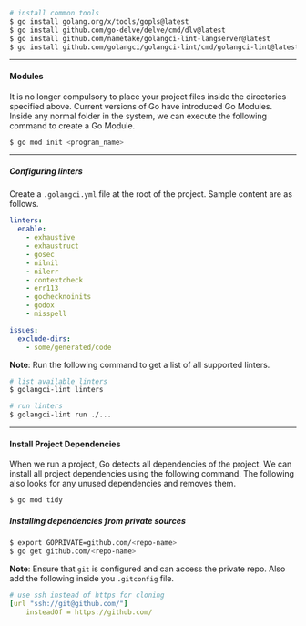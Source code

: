 
```bash
# install common tools
$ go install golang.org/x/tools/gopls@latest
$ go install github.com/go-delve/delve/cmd/dlv@latest
$ go install github.com/nametake/golangci-lint-langserver@latest
$ go install github.com/golangci/golangci-lint/cmd/golangci-lint@latest
```

---

#### Modules

It is no longer compulsory to place your project files inside the directories specified above. Current versions of Go have introduced Go Modules. Inside any normal folder in the system, we can execute the following command to create a Go Module.

```bash
$ go mod init <program_name>
```


---

##### Configuring linters

Create a `.golangci.yml` file at the root of the project. Sample content are as follows.

```yml
linters:
  enable:
    - exhaustive
    - exhaustruct
    - gosec
    - nilnil
    - nilerr
    - contextcheck
    - err113
    - gochecknoinits
    - godox
    - misspell

issues:
  exclude-dirs:
    - some/generated/code
```

**Note**: Run the following command to get a list of all supported linters.

```bash
# list available linters
$ golangci-lint linters

# run linters
$ golangci-lint run ./...
```


---

#### Install Project Dependencies

When we run a project, Go detects all dependencies of the project. We can install all project dependencies using the following command. The following also looks for any unused dependencies and removes them.

```bash
$ go mod tidy
```

##### Installing dependencies from private sources

```bash
$ export GOPRIVATE=github.com/<repo-name>
$ go get github.com/<repo-name>
```

**Note**: Ensure that `git` is configured and can access the private repo. Also add the following inside you `.gitconfig` file.

```yml
# use ssh instead of https for cloning
[url "ssh://git@github.com/"]
    insteadOf = https://github.com/
```

